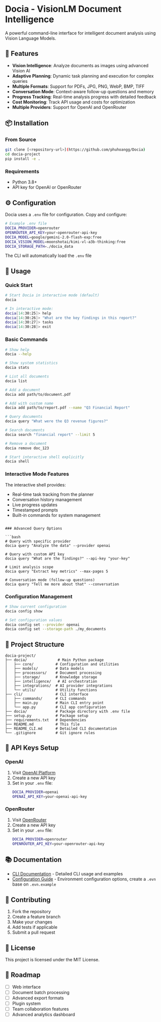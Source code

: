 # Docia - VisionLM Document Intelligence

A powerful command-line interface for intelligent document analysis using Vision Language Models.

## 🚀 Features

- **Vision Intelligence**: Analyze documents as images using advanced Vision AI
- **Adaptive Planning**: Dynamic task planning and execution for complex queries
- **Multiple Formats**: Support for PDFs, JPG, PNG, WebP, BMP, TIFF
- **Conversation Mode**: Context-aware follow-up questions and memory
- **Progress Tracking**: Real-time analysis progress with detailed feedback
- **Cost Monitoring**: Track API usage and costs for optimization
- **Multiple Providers**: Support for OpenAI and OpenRouter

## 📦 Installation

### From Source

```bash
git clone [<repository-url>](https://github.com/phuhoangg/Docia)
cd docia-project
pip install -e .
```

### Requirements

- Python 3.8+
- API key for OpenAI or OpenRouter

## ⚙️ Configuration

Docia uses a `.env` file for configuration. Copy and configure:

```bash
# Example .env file
DOCIA_PROVIDER=openrouter
OPENROUTER_API_KEY=your-openrouter-api-key
DOCIA_MODEL=google/gemini-2.0-flash-exp:free
DOCIA_VISION_MODEL=moonshotai/kimi-vl-a3b-thinking:free
DOCIA_STORAGE_PATH=./docia_data
```

The CLI will automatically load the `.env` file

## 🎯 Usage

### Quick Start

```bash
# Start Docia in interactive mode (default)
docia

# In interactive mode:
docia[14:30:25]> help
docia[14:30:26]> "What are the key findings in this report?"
docia[14:30:27]> tasks
docia[14:30:28]> exit
```

### Basic Commands

```bash
# Show help
docia --help

# Show system statistics
docia stats

# List all documents
docia list

# Add a document
docia add path/to/document.pdf

# Add with custom name
docia add path/to/report.pdf --name "Q3 Financial Report"

# Query documents
docia query "What were the Q3 revenue figures?"

# Search documents
docia search "financial report" --limit 5

# Remove a document
docia remove doc_123

# Start interactive shell explicitly
docia shell
```

### Interactive Mode Features

The interactive shell provides:
- Real-time task tracking from the planner
- Conversation history management
- Live progress updates
- Timestamped prompts
- Built-in commands for system management
```

### Advanced Query Options

```bash
# Query with specific provider
docia query "Analyze the data" --provider openai

# Query with custom API key
docia query "What are the findings?" --api-key "your-key"

# Limit analysis scope
docia query "Extract key metrics" --max-pages 5

# Conversation mode (follow-up questions)
docia query "Tell me more about that" --conversation
```

### Configuration Management

```bash
# Show current configuration
docia config show

# Set configuration values
docia config set --provider openai
docia config set --storage-path ./my_documents
```

## 📁 Project Structure

```
docia-project/
├── docia/              # Main Python package
│   ├── core/          # Configuration and utilities
│   ├── models/        # Data models
│   ├── processors/    # Document processing
│   ├── storage/       # Knowledge storage
│   ├── intelligence/   # AI orchestration
│   ├── integrations/  # AI provider integrations
│   └── utils/         # Utility functions
├── cli/               # CLI interface
│   ├── commands/      # CLI commands
│   ├── main.py        # Main CLI entry point
│   └── app.py         # CLI app configuration
├── docia/             # Package directory with .env file
├── setup.py           # Package setup
├── requirements.txt   # Dependencies
├── README.md          # This file
├── README_CLI.md      # Detailed CLI documentation
└── .gitignore         # Git ignore rules
```

## 🔧 API Keys Setup

### OpenAI
1. Visit [OpenAI Platform](https://platform.openai.com/api-keys)
2. Create a new API key
3. Set in your `.env` file:
   ```bash
   DOCIA_PROVIDER=openai
   OPENAI_API_KEY=your-openai-api-key
   ```

### OpenRouter
1. Visit [OpenRouter](https://openrouter.ai/keys)
2. Create a new API key
3. Set in your `.env` file:
   ```bash
   DOCIA_PROVIDER=openrouter
   OPENROUTER_API_KEY=your-openrouter-api-key
   ```

## 📚 Documentation

- [CLI Documentation](README_CLI.md) - Detailed CLI usage and examples
- [Configuration Guide](docia/.env.example) - Environment configuration options, create a `.evn` base on `.evn.example`

## 🤝 Contributing

1. Fork the repository
2. Create a feature branch
3. Make your changes
4. Add tests if applicable
5. Submit a pull request

## 📄 License

This project is licensed under the MIT License.

## 🔮 Roadmap

- [ ] Web interface
- [ ] Document batch processing
- [ ] Advanced export formats
- [ ] Plugin system
- [ ] Team collaboration features
- [ ] Advanced analytics dashboard
